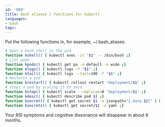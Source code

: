 ```yaml
---
id: '880'
title: Bash aliases / functions for kubectl
languages:
- bash
tags:
---
```

Put the following functions in, for example, ~/.bash_aliases:

```bash
# Open a bash shell in the pod
function kshell() { kubectl exec -it "$1" -- /bin/bash ;}
# List pods
function kpods() { kubectl get po -n default -o wide ;}
function klogs() { kubectl logs -f "$1" ;}
function ktail() { kubectl logs --tail=100 -f "$1" ;}
# Restarts a pod
function krestart() { kubectl rollout restart "deployment/$1" ;}
# Stops a pod by scaling it to zero
function kstop() { kubectl scale --replicas=0 "deployment/$1" ;}
function kdesc() { kubectl describe pod $1 ;}
function ksecret() { kubectl get secret $1 -o jsonpath="{.data.$2}" | base64 --decode ;}
function ksecrets() { kubectl get secret/$1 -o yaml ;}
```

Your RSI symptoms and cognitive dissonance will disappear in about 6 months.
